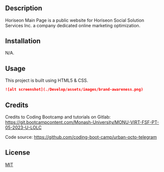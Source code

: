 # <Horiseon Main Page>

## Description

Horiseon Main Page is a public website for Horiseon Social Solution Services Inc. a company dedicated online marketing optimization. 


## Installation

N/A.

## Usage

This project is built using HTML5 & CSS.

```md
![alt screenshot](./Develop/assets/images/brand-awareness.png)
```

## Credits

Credits to Coding Bootcamp and tutorials on Gitlab:
https://git.bootcampcontent.com/Monash-University/MONU-VIRT-FSF-PT-05-2023-U-LOLC
    
Code source:
https://github.com/coding-boot-camp/urban-octo-telegram


## License

[MIT](https://choosealicense.com/licenses/mit/)
